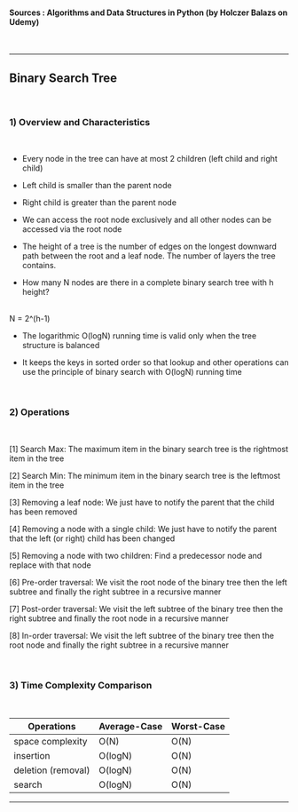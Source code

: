 
#### Sources : Algorithms and Data Structures in Python (by Holczer Balazs on Udemy)
<br>

---

## __Binary Search Tree__
<br>

### __1) Overview and Characteristics__
<br>

* Every node in the tree can have at most 2 children (left child and right child)

* Left child is smaller than the parent node

* Right child is greater than the parent node

* We can access the root node exclusively and all other nodes can be accessed via the root node

* The height of a tree is the number of edges on the longest downward path between the root and a leaf node. The number of layers the tree contains.

* How many N nodes are there in a complete binary search tree with h height?
<br>
N = 2^(h-1)

* The logarithmic O(logN) running time is valid only when the tree structure is balanced

* It keeps the keys in sorted order so that lookup and other operations can use the principle of binary search with O(logN) running time

<br>

### __2) Operations__
<br>

[1] Search Max: The maximum item in the binary search tree is the rightmost item in the tree

[2] Search Min: The minimum item in the binary search tree is the leftmost item in the tree

[3] Removing a leaf node: We just have to notify the parent that the child has been removed

[4] Removing a node with a single child: We just have to notify the parent that the left (or right) child has been changed

[5] Removing a node with two children: Find a predecessor node and replace with that node

[6] Pre-order traversal: We visit the root node of the binary tree then the left subtree and finally the right subtree in a recursive manner

[7] Post-order traversal: We visit the left subtree of the binary tree then the right subtree and finally the root node in a recursive manner

[8] In-order traversal: We visit the left subtree of the binary tree then the root node and finally the right subtree in a recursive manner

<br>

### __3) Time Complexity Comparison__
<br>

| Operations         | Average-Case | Worst-Case |
|--------------------|--------------|------------|
| space complexity   | O(N)         | O(N)       |
| insertion          | O(logN)      | O(N)       |
| deletion (removal) | O(logN)      | O(N)       |
| search             | O(logN)      | O(N)       |

---